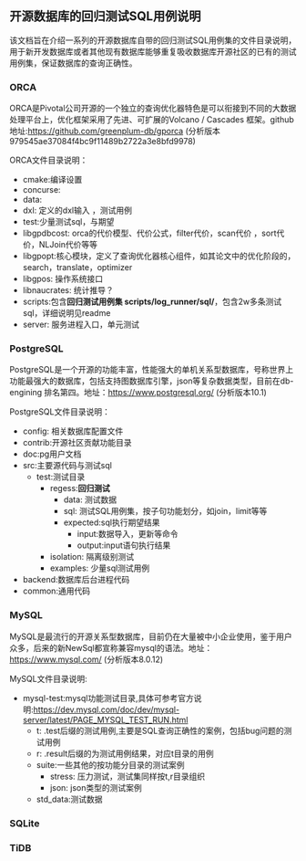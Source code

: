 ## 开源数据库的回归测试SQL用例说明


该文档旨在介绍一系列的开源数据库自带的回归测试SQL用例集的文件目录说明，用于新开发数据库或者其他现有数据库能够重复吸收数据库开源社区的已有的测试用例集，保证数据库的查询正确性。

### ORCA

ORCA是Pivotal公司开源的一个独立的查询优化器特色是可以衔接到不同的大数据处理平台上，优化框架采用了先进、可扩展的Volcano / Cascades 框架。github地址:https://github.com/greenplum-db/gporca (分析版本979545ae37084f4bc9f11489b2722a3e8bfd9978)

ORCA文件目录说明：
- cmake:编译设置
- concurse:
- data:
 - dxl: 定义的dxl输入 ，测试用例
 - test:少量测试sql，与期望
- libgpdbcost: orca的代价模型、代价公式，filter代价，scan代价 ，sort代价，NLJoin代价等等
- libgpopt:核心模块，定义了查询优化器核心组件，如其论文中的优化阶段的，search，translate，optimizer
- libgpos: 操作系统接口
- libnaucrates: 统计推导？
- scripts:包含**回归测试用例集 scripts/log\_runner/sql/**，包含2w多条测试sql，详细说明见readme
- server: 服务进程入口，单元测试


### PostgreSQL

PostgreSQL是一个开源的功能丰富，性能强大的单机关系型数据库，号称世界上功能最强大的数据库，包括支持图数据库引擎，json等复杂数据类型，目前在db-engining 排名第四。地址：https://www.postgresql.org/ (分析版本10.1)

PostgreSQL文件目录说明：
- config: 相关数据库配置文件
- contrib:开源社区贡献功能目录
- doc:pg用户文档
- src:主要源代码与测试sql
  - test:测试目录
    - regess:**回归测试**
      - data: 测试数据
      - sql: 测试SQL用例集，按子句功能划分，如join，limit等等
      - expected:sql执行期望结果
	    - input:数据导入，更新等命令
	    - output:input语句执行结果
	 - isolation: 隔离级别测试
	 - examples: 少量sql测试用例
 - backend:数据库后台进程代码
 - common:通用代码

### MySQL


MySQL是最流行的开源关系型数据库，目前仍在大量被中小企业使用，鉴于用户众多，后来的新NewSql都宣称兼容mysql的语法。地址：https://www.mysql.com/ (分析版本8.0.12)

MySQL文件目录说明:
- mysql-test:mysql功能测试目录,具体可参考官方说明:https://dev.mysql.com/doc/dev/mysql-server/latest/PAGE_MYSQL_TEST_RUN.html
  - t: .test后缀的测试用例,主要是SQL查询正确性的案例，包括bug问题的测试用例
  - r: .result后缀的为测试用例结果，对应t目录的用例
  - suite:一些其他的按功能分目录的测试案例
    - stress: 压力测试，测试集同样按t,r目录组织  
    - json: json类型的测试案例
  - std_data:测试数据



### SQLite




### TiDB







